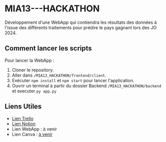 # MIA13---HACKATHON

Développement d'une WebApp qui contiendra les résultats des données à l'issue des différents traitements pour prédire le pays gagnant lors des JO 2024.

## Comment lancer les scripts

Pour lancer la WebApp :

1. Cloner le repository.
2. Aller dans `/MIA13_HACKATHON/frontend/client`.
3. Exécuter `npm install` et `npm start` pour lancer l'application.
4. Ouvrir un terminal à partir du dossier Backend `/MIA13_HACKATHON/backend` et executer `py app.py`

## Liens Utiles

- [Lien Trello](https://trello.com/b/ZXgohXYQ/hackathon-team-13)
- [Lien Notion](https://www.notion.so/G-n-ral-05f11786e220467f9c210d8ff2a33078)
- Lien WebApp : à venir
- Lien Canva : [à venir](https://www.canva.com/design/DAFiCAybs4w/_u4M5KkBzZZ7kerHLKIoOg/edit?utm_content=DAFiCAybs4w&utm_campaign=designshare&utm_medium=link2&utm_source=sharebutton)
